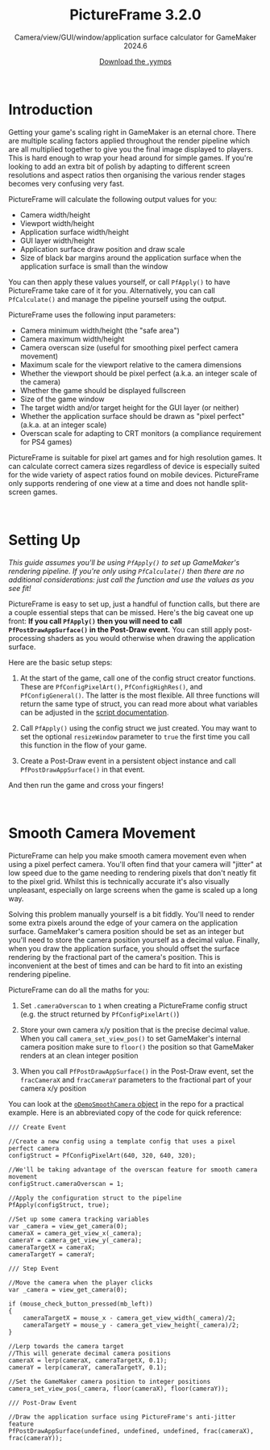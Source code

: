 <h1 align="center">PictureFrame 3.2.0</h1>

<p align="center">Camera/view/GUI/window/application surface calculator for GameMaker 2024.6</p>

<p align="center"><a href="https://github.com/JujuAdams/PictureFrame/releases/">Download the .yymps</a></p>

&nbsp;

# Introduction

Getting your game's scaling right in GameMaker is an eternal chore. There are multiple scaling factors applied throughout the render pipeline which are all multiplied together to give you the final image displayed to players. This is hard enough to wrap your head around for simple games. If you're looking to add an extra bit of polish by adapting to different screen resolutions and aspect ratios then organising the various render stages becomes very confusing very fast.

PictureFrame will calculate the following output values for you:
- Camera width/height
- Viewport width/height
- Application surface width/height
- GUI layer width/height
- Application surface draw position and draw scale
- Size of black bar margins around the application surface when the application surface is small than the window

You can then apply these values yourself, or call `PfApply()` to have PictureFrame take care of it for you. Alternatively, you can call `PfCalculate()` and manage the pipeline yourself using the output.

PictureFrame uses the following input parameters:
- Camera minimum width/height (the "safe area")
- Camera maximum width/height
- Camera overscan size (useful for smoothing pixel perfect camera movement)
- Maximum scale for the viewport relative to the camera dimensions
- Whether the viewport should be pixel perfect (a.k.a. an integer scale of the camera)
- Whether the game should be displayed fullscreen
- Size of the game window
- The target width and/or target height for the GUI layer (or neither)
- Whether the application surface should be drawn as "pixel perfect" (a.k.a. at an integer scale)
- Overscan scale for adapting to CRT monitors (a compliance requirement for PS4 games)

PictureFrame is suitable for pixel art games and for high resolution games. It can calculate correct camera sizes regardless of device is especially suited for the wide variety of aspect ratios found on mobile devices. PictureFrame only supports rendering of one view at a time and does not handle split-screen games.

&nbsp;

# Setting Up

*This guide assumes you'll be using `PfApply()` to set up GameMaker's rendering pipeline. If you're only using `PfCalculate()` then there are no additional considerations: just call the function and use the values as you see fit!*

PictureFrame is easy to set up, just a handful of function calls, but there are a couple essential steps that can be missed. Here's the big caveat one up front: **If you call `PfApply()` then you will need to call `PfPostDrawAppSurface()` in the Post-Draw event.** You can still apply post-processing shaders as you would otherwise when drawing the application surface.

Here are the basic setup steps:

1. At the start of the game, call one of the config struct creator functions. These are `PfConfigPixelArt()`, `PfConfigHighRes()`, and `PfConfigGeneral()`. The latter is the most flexible. All three functions will return the same type of struct, you can read more about what variables can be adjusted in the [script documentation](https://github.com/JujuAdams/PictureFrame/blob/dev/scripts/PfConfigGeneral/PfConfigGeneral.gml).

2. Call `PfApply()` using the config struct we just created. You may want to set the optional `resizeWindow` parameter to `true` the first time you call this function in the flow of your game.

3. Create a Post-Draw event in a persistent object instance and call `PfPostDrawAppSurface()` in that event.

And then run the game and cross your fingers!

&nbsp;

# Smooth Camera Movement

PictureFrame can help you make smooth camera movement even when using a pixel perfect camera. You'll often find that your camera will "jitter" at low speed due to the game needing to rendering pixels that don't neatly fit to the pixel grid. Whilst this is technically accurate it's also visually unpleasant, especially on large screens when the game is scaled up a long way.

Solving this problem manually yourself is a bit fiddly. You'll need to render some extra pixels around the edge of your camera on the application surface. GameMaker's camera position should be set as an integer but you'll need to store the camera position yourself as a decimal value. Finally, when you draw the application surface, you should offset the surface rendering by the fractional part of the camera's position. This is inconvenient at the best of times and can be hard to fit into an existing rendering pipeline.

PictureFrame can do all the maths for you:

1. Set `.cameraOverscan` to `1` when creating a PictureFrame config struct (e.g. the struct returned by `PfConfigPixelArt()`)

2. Store your own camera x/y position that is the precise decimal value. When you call `camera_set_view_pos()` to set GameMaker's internal camera position make sure to `floor()` the position so that GameMaker renders at an clean integer position

3. When you call `PfPostDrawAppSurface()` in the Post-Draw event, set the `fracCameraX` and `fracCameraY` parameters to the fractional part of your camera x/y position

You can look at the [`oDemoSmoothCamera` object](https://github.com/JujuAdams/PictureFrame/tree/dev/objects/oDemoSmoothCamera) in the repo for a practical example. Here is an abbreviated copy of the code for quick reference:

```gml
/// Create Event

//Create a new config using a template config that uses a pixel perfect camera
configStruct = PfConfigPixelArt(640, 320, 640, 320);

//We'll be taking advantage of the overscan feature for smooth camera movement
configStruct.cameraOverscan = 1;

//Apply the configuration struct to the pipeline
PfApply(configStruct, true);

//Set up some camera tracking variables
var _camera = view_get_camera(0);
cameraX = camera_get_view_x(_camera);
cameraY = camera_get_view_y(_camera);
cameraTargetX = cameraX;
cameraTargetY = cameraY;
```
```gml
/// Step Event

//Move the camera when the player clicks
var _camera = view_get_camera(0);

if (mouse_check_button_pressed(mb_left))
{
    cameraTargetX = mouse_x - camera_get_view_width(_camera)/2;
    cameraTargetY = mouse_y - camera_get_view_height(_camera)/2;
}

//Lerp towards the camera target
//This will generate decimal camera positions
cameraX = lerp(cameraX, cameraTargetX, 0.1);
cameraY = lerp(cameraY, cameraTargetY, 0.1);

//Set the GameMaker camera position to integer positions
camera_set_view_pos(_camera, floor(cameraX), floor(cameraY));
```
```gml
/// Post-Draw Event

//Draw the application surface using PictureFrame's anti-jitter feature
PfPostDrawAppSurface(undefined, undefined, undefined, frac(cameraX), frac(cameraY));
```
